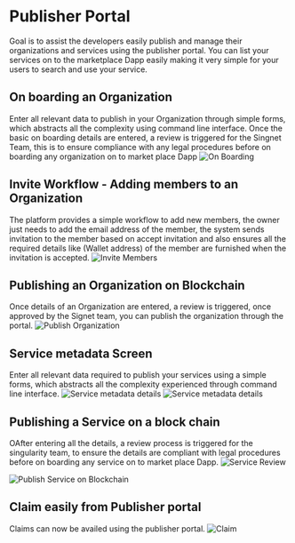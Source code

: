 # Publisher Portal 
Goal is to assist the developers easily publish and manage their organizations
and services using the publisher portal.
You can list your services on to the marketplace Dapp easily making it very simple for your users to search and use your service.

## On boarding an Organization 
Enter all relevant data to publish in your Organization through simple forms, which abstracts all the complexity using command line interface. Once the basic on boarding details are entered, a
review is triggered for the Singnet Team, this is to ensure compliance with any legal procedures before on boarding any organization on to market place Dapp
![On Boarding](/assets/images/products/AIMarketplace/publisher/DUNS_Number.png) 

## Invite Workflow - Adding members to an Organization 
The platform provides a simple workflow to add new members, the owner just needs to add the email address of the member, the system sends invitation to the member based on accept invitation 
 and also ensures all the required details like (Wallet address) of the member are furnished when the invitation is accepted.
 ![Invite Members](/assets/images/products/AIMarketplace/publisher/Invite_Workflow.png) 

## Publishing an Organization on Blockchain 
Once details of an Organization are entered, a review is triggered, once approved by the Signet team, you can publish the organization through the portal.
 ![Publish Organization](/assets/images/products/AIMarketplace/publisher/Publish_Organixation.png) 


## Service metadata Screen 
Enter all relevant data required to publish your services  using a simple forms, which abstracts all the complexity experienced through command line interface.
![Service metadata details](/assets/images/products/AIMarketplace/publisher/Service_Metadata_1.png) 
![Service metadata details](/assets/images/products/AIMarketplace/publisher/Service_Metadata_2.png) 

## Publishing a Service on a block chain 
OAfter entering all the details, a review process is triggered for the singularity team, to ensure the details are compliant with  legal procedures before
on boarding any service on to market place Dapp.
![Service Review](/assets/images/products/AIMarketplace/publisher/Publish_Service_onbloackhain_0.png) 

![Publish Service on Blockchain](/assets/images/products/AIMarketplace/publisher/Publish_Service_onbloackhain_1.png) 

## Claim easily from Publisher portal
Claims can now be availed using the publisher portal.
![Claim](/assets/images/products/AIMarketplace/publisher/WalletAccount.png) 
